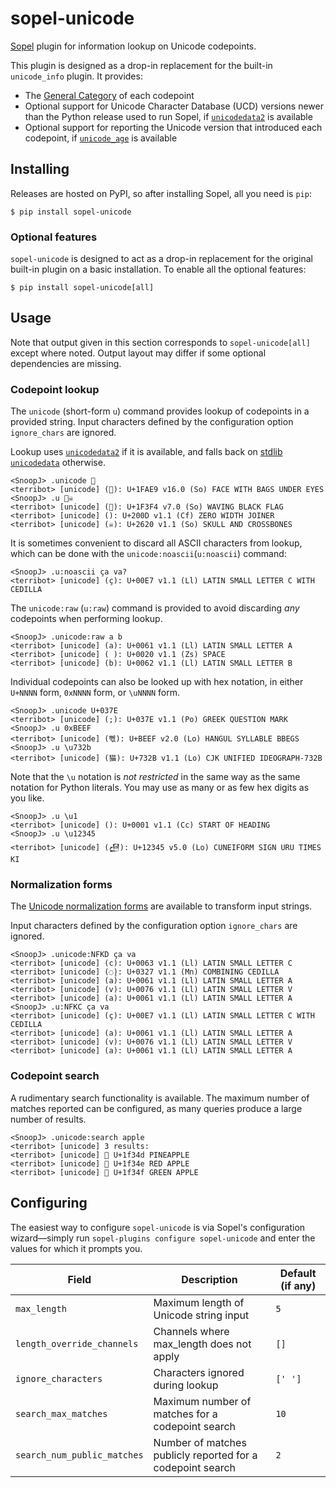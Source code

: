 # sopel-unicode

[Sopel] plugin for information lookup on Unicode codepoints.

This plugin is designed as a drop-in replacement for the built-in `unicode_info` plugin. It provides:

* The [General Category] of each codepoint
* Optional support for Unicode Character Database (UCD) versions newer than the Python release used to run Sopel, if [`unicodedata2`] is available
* Optional support for reporting the Unicode version that introduced each codepoint, if [`unicode_age`] is available

[Sopel]: https://pypi.org/project/sopel/
[General Category]: https://en.wikipedia.org/wiki/Unicode_character_property#General_Category
[`unicodedata2`]: https://pypi.org/project/unicodedata2/
[`unicode_age`]: https://pypi.org/project/unicode-age/

## Installing

Releases are hosted on PyPI, so after installing Sopel, all you need is `pip`:

```shell
$ pip install sopel-unicode
```

### Optional features

`sopel-unicode` is designed to act as a drop-in replacement for the original built-in plugin on a basic installation.
To enable all the optional features:

```shell
$ pip install sopel-unicode[all]
```
<!-- TODO:SnoopJ list and explain options for granular extras once CLDR is included -->

## Usage

Note that output given in this section corresponds to `sopel-unicode[all]` except where noted. Output layout may differ
if some optional dependencies are missing.

### Codepoint lookup

The `unicode` (short-form `u`) command provides lookup of codepoints in a provided string. Input characters defined by
the configuration option `ignore_chars` are ignored.

Lookup uses [`unicodedata2`] if it is available, and falls back on [stdlib `unicodedata`] otherwise.

[stdlib `unicodedata`]: https://docs.python.org/3/library/unicodedata.html

```
<SnoopJ> .unicode 🫩
<terribot> [unicode] (🫩): U+1FAE9 v16.0 (So) FACE WITH BAGS UNDER EYES
<SnoopJ> .u 🏴‍☠ 
<terribot> [unicode] (🏴): U+1F3F4 v7.0 (So) WAVING BLACK FLAG
<terribot> [unicode] (‍): U+200D v1.1 (Cf) ZERO WIDTH JOINER
<terribot> [unicode] (☠): U+2620 v1.1 (So) SKULL AND CROSSBONES
```

It is sometimes convenient to discard all ASCII characters from lookup, which can be done with the
`unicode:noascii`(`u:noascii`) command:

```
<SnoopJ> .u:noascii ça va?
<terribot> [unicode] (ç): U+00E7 v1.1 (Ll) LATIN SMALL LETTER C WITH CEDILLA
```

The `unicode:raw` (`u:raw`) command is provided to avoid discarding *any* codepoints when performing lookup.

```
<SnoopJ> .unicode:raw a b
<terribot> [unicode] (a): U+0061 v1.1 (Ll) LATIN SMALL LETTER A
<terribot> [unicode] ( ): U+0020 v1.1 (Zs) SPACE
<terribot> [unicode] (b): U+0062 v1.1 (Ll) LATIN SMALL LETTER B
```

Individual codepoints can also be looked up with hex notation, in either `U+NNNN` form, `0xNNNN` form, or `\uNNNN` form.

```
<SnoopJ> .unicode U+037E
<terribot> [unicode] (;): U+037E v1.1 (Po) GREEK QUESTION MARK
<SnoopJ> .u 0xBEEF
<terribot> [unicode] (뻯): U+BEEF v2.0 (Lo) HANGUL SYLLABLE BBEGS
<SnoopJ> .u \u732b
<terribot> [unicode] (猫): U+732B v1.1 (Lo) CJK UNIFIED IDEOGRAPH-732B
```

Note that the `\u` notation is *not restricted* in the same way as the same notation for Python literals. You may use as
many or as few hex digits as you like.

```
<SnoopJ> .u \u1
<terribot> [unicode] (): U+0001 v1.1 (Cc) START OF HEADING
<SnoopJ> .u \u12345
<terribot> [unicode] (𒍅): U+12345 v5.0 (Lo) CUNEIFORM SIGN URU TIMES KI
```

### Normalization forms

The [Unicode normalization forms] are available to transform input strings.

[Unicode normalization forms]: https://unicode.org/reports/tr15/

Input characters defined by the configuration option `ignore_chars` are ignored.

```
<SnoopJ> .unicode:NFKD ça va
<terribot> [unicode] (c): U+0063 v1.1 (Ll) LATIN SMALL LETTER C
<terribot> [unicode] (◌̧): U+0327 v1.1 (Mn) COMBINING CEDILLA
<terribot> [unicode] (a): U+0061 v1.1 (Ll) LATIN SMALL LETTER A
<terribot> [unicode] (v): U+0076 v1.1 (Ll) LATIN SMALL LETTER V
<terribot> [unicode] (a): U+0061 v1.1 (Ll) LATIN SMALL LETTER A
<SnoopJ> .u:NFKC ça va
<terribot> [unicode] (ç): U+00E7 v1.1 (Ll) LATIN SMALL LETTER C WITH CEDILLA
<terribot> [unicode] (a): U+0061 v1.1 (Ll) LATIN SMALL LETTER A
<terribot> [unicode] (v): U+0076 v1.1 (Ll) LATIN SMALL LETTER V
<terribot> [unicode] (a): U+0061 v1.1 (Ll) LATIN SMALL LETTER A
```

### Codepoint search

A rudimentary search functionality is available. The maximum number of matches reported can be configured, as many
queries produce a large number of results.

```
<SnoopJ> .unicode:search apple
<terribot> [unicode] 3 results:
<terribot> [unicode] 🍍 U+1f34d PINEAPPLE
<terribot> [unicode] 🍎 U+1f34e RED APPLE
<terribot> [unicode] 🍏 U+1f34f GREEN APPLE
```

## Configuring

The easiest way to configure `sopel-unicode` is via Sopel's configuration wizard—simply run
`sopel-plugins configure sopel-unicode` and enter the values for which it prompts you.

<!--[[[cog
from tools.config_attrdoc_helper import generate_config_table
from sopel_unicode.plugin import SopelUnicodeSection
generate_config_table(SopelUnicodeSection)
]]]-->
| Field                       | Description                                                  | Default (if any)   |
| --------------------------- | ------------------------------------------------------------ | ------------------ |
| `max_length`                | Maximum length of Unicode string input                       | `5`                |
| `length_override_channels`  | Channels where max_length does not apply                     | `[]`               |
| `ignore_characters`         | Characters ignored during lookup                             | `[' ']`            |
| `search_max_matches`        | Maximum number of matches for a codepoint search             | `10`               |
| `search_num_public_matches` | Number of matches publicly reported for a codepoint search   | `2`                |
<!-- [[[end]]] -->
